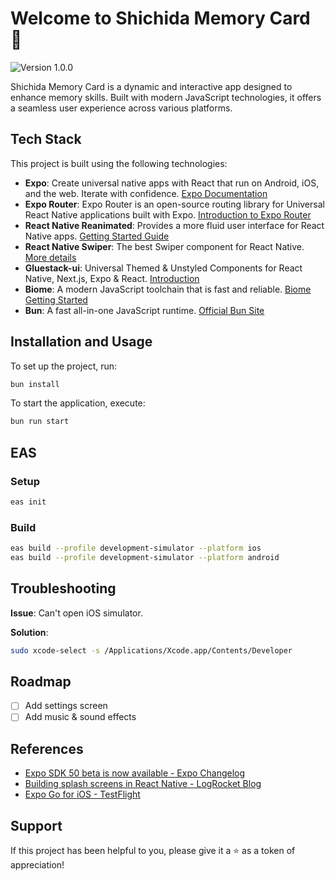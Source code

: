 # Welcome to Shichida Memory Card 👋

![Version 1.0.0](https://img.shields.io/badge/version-1.0.0-blue.svg?cacheSeconds=2592000)

Shichida Memory Card is a dynamic and interactive app designed to enhance memory skills. Built with modern JavaScript technologies, it offers a seamless user experience across various platforms.

## Tech Stack

This project is built using the following technologies:

- **Expo**: Create universal native apps with React that run on Android, iOS, and the web. Iterate with confidence. [Expo Documentation](https://docs.expo.dev/guides/overview/)
- **Expo Router**: Expo Router is an open-source routing library for Universal React Native applications built with Expo. [Introduction to Expo Router](https://docs.expo.dev/router/introduction/)
- **React Native Reanimated**: Provides a more fluid user interface for React Native apps. [Getting Started Guide](https://docs.swmansion.com/react-native-reanimated/docs/fundamentals/getting-started/)
- **React Native Swiper**: The best Swiper component for React Native. [More details](https://github.com/leecade/react-native-swiper)
- **Gluestack-ui**: Universal Themed & Unstyled Components for React Native, Next.js, Expo & React. [Introduction](https://gluestack.io/ui/docs/overview/introduction)
- **Biome**: A modern JavaScript toolchain that is fast and reliable. [Biome Getting Started](https://biomejs.dev/guides/getting-started/)
- **Bun**: A fast all-in-one JavaScript runtime. [Official Bun Site](https://bun.sh/)

## Installation and Usage

To set up the project, run:

```sh
bun install
```

To start the application, execute:

```sh
bun run start
```

## EAS 

### Setup
```sh
eas init
```

### Build
```sh
eas build --profile development-simulator --platform ios
eas build --profile development-simulator --platform android
```

## Troubleshooting

**Issue**: Can't open iOS simulator.

**Solution**:

```sh
sudo xcode-select -s /Applications/Xcode.app/Contents/Developer
```

## Roadmap

- [ ] Add settings screen
- [ ] Add music & sound effects

## References

- [Expo SDK 50 beta is now available - Expo Changelog](https://expo.dev/changelog/2023/12-12-sdk-50-beta)
- [Building splash screens in React Native - LogRocket Blog](https://blog.logrocket.com/building-splash-screens-react-native/)
- [Expo Go for iOS - TestFlight](https://testflight.apple.com/join/GZJxxfUU)

## Support

If this project has been helpful to you, please give it a ⭐ as a token of appreciation!
